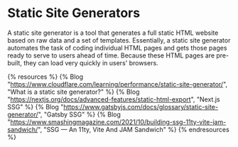# Static Site Generators

A static site generator is a tool that generates a full static HTML website based on raw data and a set of templates. Essentially, a static site generator automates the task of coding individual HTML pages and gets those pages ready to serve to users ahead of time. Because these HTML pages are pre-built, they can load very quickly in users' browsers.

{% resources %}
  {% Blog "https://www.cloudflare.com/learning/performance/static-site-generator/", "What is a static site generator?" %}
  {% Blog "https://nextjs.org/docs/advanced-features/static-html-export", "Next.js SSG" %}
  {% Blog "https://www.gatsbyjs.com/docs/glossary/static-site-generator/", "Gatsby SSG" %}
  {% Blog "https://www.smashingmagazine.com/2021/10/building-ssg-11ty-vite-jam-sandwich/", "SSG — An 11ty, Vite And JAM Sandwich" %}
{% endresources %}
